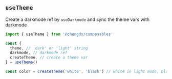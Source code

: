 ## `useTheme`
Create a darkmode ref by `useDarkmode` and sync the theme vars with darkmode

```ts
import { useTheme } from '@chengdx/composables'

const {
  theme, // 'dark' or 'light' string
  darkmode, // darkmode ref
  createTheme, // create a theme var
} = useTheme()

const color = createTheme('white', 'black') // white in light mode, black in dark mode
```